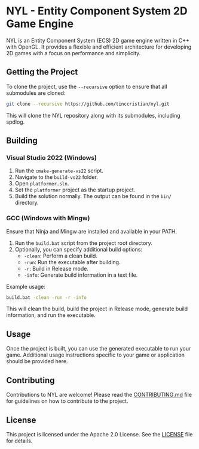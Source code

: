 # NYL - Entity Component System 2D Game Engine

NYL is an Entity Component System (ECS) 2D game engine written in C++ with OpenGL. It provides a flexible and efficient architecture for developing 2D games with a focus on performance and simplicity.

## Getting the Project

To clone the project, use the `--recursive` option to ensure that all submodules are cloned:

```bash
git clone --recursive https://github.com/tinccristian/nyl.git
```

This will clone the NYL repository along with its submodules, including spdlog.

## Building

### Visual Studio 2022 (Windows)

1. Run the `cmake-generate-vs22` script.
2. Navigate to the `build-vs22` folder.
3. Open `platformer.sln`.
4. Set the `platformer` project as the startup project.
5. Build the solution normally. The output can be found in the `bin/` directory.

### GCC (Windows with Mingw)

Ensure that Ninja and Mingw are installed and available in your PATH.

1. Run the `build.bat` script from the project root directory.
2. Optionally, you can specify additional build options:
   - `-clean`: Perform a clean build.
   - `-run`: Run the executable after building.
   - `-r`: Build in Release mode.
   - `-info`: Generate build information in a text file.

Example usage:

```bash
build.bat -clean -run -r -info
```

This will clean the build, build the project in Release mode, generate build information, and run the executable.

## Usage

Once the project is built, you can use the generated executable to run your game. Additional usage instructions specific to your game or application should be provided here.

## Contributing

Contributions to NYL are welcome! Please read the [CONTRIBUTING.md](CONTRIBUTING.md) file for guidelines on how to contribute to the project.

## License

This project is licensed under the Apache 2.0 License. See the [LICENSE](LICENSE) file for details.
